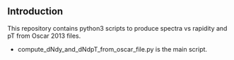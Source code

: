 ## Introduction
This repository contains python3 scripts to produce spectra vs rapidity and pT from Oscar 2013 files.

- compute_dNdy_and_dNdpT_from_oscar_file.py is the main script.
